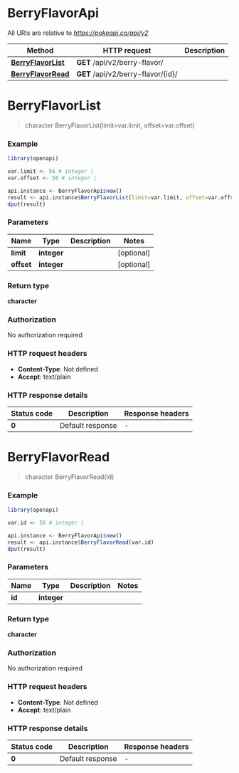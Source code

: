 # BerryFlavorApi

All URIs are relative to *https://pokeapi.co/api/v2*

Method | HTTP request | Description
------------- | ------------- | -------------
[**BerryFlavorList**](BerryFlavorApi.md#BerryFlavorList) | **GET** /api/v2/berry-flavor/ | 
[**BerryFlavorRead**](BerryFlavorApi.md#BerryFlavorRead) | **GET** /api/v2/berry-flavor/{id}/ | 


# **BerryFlavorList**
> character BerryFlavorList(limit=var.limit, offset=var.offset)



### Example
```R
library(openapi)

var.limit <- 56 # integer | 
var.offset <- 56 # integer | 

api.instance <- BerryFlavorApi$new()
result <- api.instance$BerryFlavorList(limit=var.limit, offset=var.offset)
dput(result)
```

### Parameters

Name | Type | Description  | Notes
------------- | ------------- | ------------- | -------------
 **limit** | **integer**|  | [optional] 
 **offset** | **integer**|  | [optional] 

### Return type

**character**

### Authorization

No authorization required

### HTTP request headers

 - **Content-Type**: Not defined
 - **Accept**: text/plain

### HTTP response details
| Status code | Description | Response headers |
|-------------|-------------|------------------|
| **0** | Default response |  -  |

# **BerryFlavorRead**
> character BerryFlavorRead(id)



### Example
```R
library(openapi)

var.id <- 56 # integer | 

api.instance <- BerryFlavorApi$new()
result <- api.instance$BerryFlavorRead(var.id)
dput(result)
```

### Parameters

Name | Type | Description  | Notes
------------- | ------------- | ------------- | -------------
 **id** | **integer**|  | 

### Return type

**character**

### Authorization

No authorization required

### HTTP request headers

 - **Content-Type**: Not defined
 - **Accept**: text/plain

### HTTP response details
| Status code | Description | Response headers |
|-------------|-------------|------------------|
| **0** | Default response |  -  |

